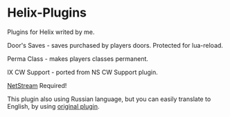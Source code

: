 # Helix-Plugins
Plugins for Helix writed by me.


Door's Saves - saves purchased by players doors. Protected for lua-reload.

Perma Class - makes players classes permanent.

IX CW Support - ported from NS CW Support plugin.

[NetStream](https://github.com/NebulousCloud/helix-hl2rp/blob/master/schema/libs/thirdparty/sh_netstream2.lua) Required!

This plugin also using Russian language, but you can easily translate to English, by using [original plugin](https://github.com/rebel1324/BlackTea-Nutscript-Plugins/tree/master/cwsupport).
